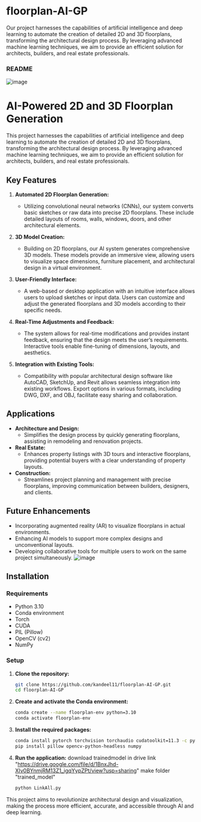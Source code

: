 # floorplan-AI-GP
Our project harnesses the capabilities of artificial intelligence and deep learning to automate the creation of detailed 2D and 3D floorplans, transforming the architectural design process. By leveraging advanced machine learning techniques, we aim to provide an efficient solution for architects, builders, and real estate professionals.
### README
![image](https://github.com/kandeel11/floorplan-AI-GP/assets/113936202/32f32dfc-b838-462d-a412-5061f6a35148)

# AI-Powered 2D and 3D Floorplan Generation

This project harnesses the capabilities of artificial intelligence and deep learning to automate the creation of detailed 2D and 3D floorplans, transforming the architectural design process. By leveraging advanced machine learning techniques, we aim to provide an efficient solution for architects, builders, and real estate professionals.

## Key Features

1. **Automated 2D Floorplan Generation:**
   - Utilizing convolutional neural networks (CNNs), our system converts basic sketches or raw data into precise 2D floorplans. These include detailed layouts of rooms, walls, windows, doors, and other architectural elements.

2. **3D Model Creation:**
   - Building on 2D floorplans, our AI system generates comprehensive 3D models. These models provide an immersive view, allowing users to visualize space dimensions, furniture placement, and architectural design in a virtual environment.

3. **User-Friendly Interface:**
   - A web-based or desktop application with an intuitive interface allows users to upload sketches or input data. Users can customize and adjust the generated floorplans and 3D models according to their specific needs.

4. **Real-Time Adjustments and Feedback:**
   - The system allows for real-time modifications and provides instant feedback, ensuring that the design meets the user’s requirements. Interactive tools enable fine-tuning of dimensions, layouts, and aesthetics.

5. **Integration with Existing Tools:**
   - Compatibility with popular architectural design software like AutoCAD, SketchUp, and Revit allows seamless integration into existing workflows. Export options in various formats, including DWG, DXF, and OBJ, facilitate easy sharing and collaboration.

## Applications

- **Architecture and Design:**
  - Simplifies the design process by quickly generating floorplans, assisting in remodeling and renovation projects.
- **Real Estate:**
  - Enhances property listings with 3D tours and interactive floorplans, providing potential buyers with a clear understanding of property layouts.
- **Construction:**
  - Streamlines project planning and management with precise floorplans, improving communication between builders, designers, and clients.

## Future Enhancements

- Incorporating augmented reality (AR) to visualize floorplans in actual environments.
- Enhancing AI models to support more complex designs and unconventional layouts.
- Developing collaborative tools for multiple users to work on the same project simultaneously.
![image](https://github.com/kandeel11/floorplan-AI-GP/assets/113936202/9f255f27-3a4c-4e02-8319-629a1a64dc59)

## Installation

### Requirements

- Python 3.10
- Conda environment
- Torch
- CUDA
- PIL (Pillow)
- OpenCV (cv2)
- NumPy

### Setup

1. **Clone the repository:**

   ```bash
   git clone https://github.com/kandeel11/floorplan-AI-GP.git
   cd floorplan-AI-GP
   ```

2. **Create and activate the Conda environment:**

   ```bash
   conda create --name floorplan-env python=3.10
   conda activate floorplan-env
   ```

3. **Install the required packages:**

   ```bash
   conda install pytorch torchvision torchaudio cudatoolkit=11.3 -c pytorch
   pip install pillow opencv-python-headless numpy
   ```

4. **Run the application:**
     download trainedmodel in drive link  "https://drive.google.com/file/d/1BnxJhd-XIv0BYnmjRM13Z1_igqYypZPt/view?usp=sharing"
     make folder "trained_model"
   ```bash
   python LinkAll.py
   ```

This project aims to revolutionize architectural design and visualization, making the process more efficient, accurate, and accessible through AI and deep learning.
